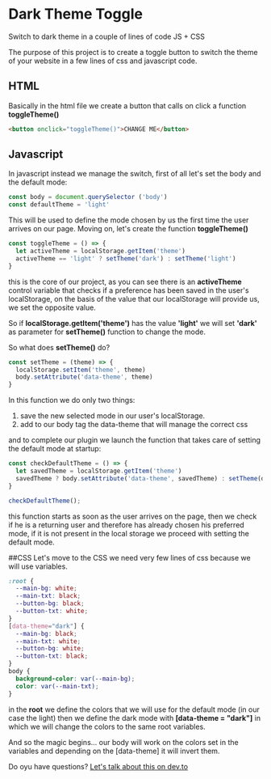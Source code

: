 # Dark Theme Toggle
Switch to dark theme in a couple of lines of code JS + CSS

The purpose of this project is to create a toggle button to switch the theme of your website in a few lines of css and javascript code.

## HTML
Basically in the html file we create a button that calls on click a function **toggleTheme()**
```html
<button onclick="toggleTheme()">CHANGE ME</button>
```

## Javascript
In javascript instead we manage the switch, first of all let's set the body and the default mode:
```javascript
const body = document.querySelector ('body')
const defaultTheme = 'light'
```

This will be used to define the mode chosen by us the first time the user arrives on our page.
Moving on, let's create the function **toggleTheme()**

```javascript
const toggleTheme = () => {
  let activeTheme = localStorage.getItem('theme')
  activeTheme == 'light' ? setTheme('dark') : setTheme('light')
}
```

this is the core of our project, as you can see there is an **activeTheme** control variable that checks if a preference has been saved in the user's localStorage, on the basis of the value that our localStorage will provide us, we set the opposite value.

So if **localStorage.getItem('theme')** has the value **'light'** we will set **'dark'**  as parameter for **setTheme()** function to change the mode.

So what does **setTheme()** do?

```javascript
const setTheme = (theme) => {
  localStorage.setItem('theme', theme)
  body.setAttribute('data-theme', theme)
}
```

In this function we do only two things:
1. save the new selected mode in our user's localStorage.
2. add to our body tag the data-theme that will manage the correct css

and to complete our plugin we launch the function that takes care of setting the default mode at startup:

```javascript
const checkDefaultTheme = () => {
  let savedTheme = localStorage.getItem('theme')
  savedTheme ? body.setAttribute('data-theme', savedTheme) : setTheme(defaultTheme)
}

checkDefaultTheme();
```

this function starts as soon as the user arrives on the page, then we check if he is a returning user and therefore has already chosen his preferred mode, if it is not present in the local storage we proceed with setting the default mode.

##CSS
Let's move to the CSS
we need very few lines of css because we will use variables.

```css
:root {
  --main-bg: white;
  --main-txt: black;
  --button-bg: black;
  --button-txt: white;
}
[data-theme="dark"] {
  --main-bg: black;
  --main-txt: white;
  --button-bg: white;
  --button-txt: black;
}
body {
  background-color: var(--main-bg);
  color: var(--main-txt);
}
```


in the **root** we define the colors that we will use for the default mode (in our case the light) then we define the dark mode with **[data-theme = "dark"]** in which we will change the colors to the same root variables.

And so the magic begins... our body will work on the colors set in the variables and depending on the [data-theme] it will invert them.


Do oyu have questions? <a href="https://dev.to/luciacenetiempo/dark-theme-toggle-56p9" target="_blank">Let's talk about this on dev.to</a>

